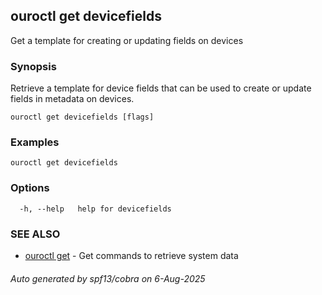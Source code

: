 ## ouroctl get devicefields

Get a template for creating or updating fields on devices

### Synopsis

Retrieve a template for device fields that can be used to create or update fields in metadata on devices.

```
ouroctl get devicefields [flags]
```

### Examples

```
ouroctl get devicefields
```

### Options

```
  -h, --help   help for devicefields
```

### SEE ALSO

* [ouroctl get](ouroctl_get.md)	 - Get commands to retrieve system data

###### Auto generated by spf13/cobra on 6-Aug-2025
